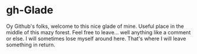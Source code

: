 # gh-Glade
Oy Github's folks, welcome to this nice glade of mine. Useful place in the middle of this mazy forest. Feel free to leave... well anything like a comment or else. I will sometimes lose myself around here. That's where I will leave something in return.
